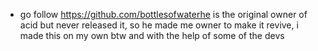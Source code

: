 * go follow https://github.com/bottlesofwaterhe is the original owner of acid but never released it, so he made me owner to make it revive, i made this on my own btw and with the help of some of the devs
